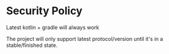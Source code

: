 # Security Policy

Latest kotlin + gradle will always work

The project will only support latest protocol/version until it's in a stable/finished state.
